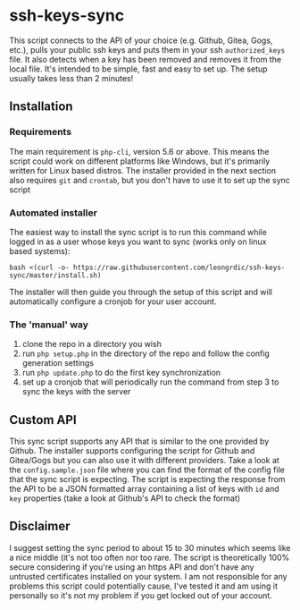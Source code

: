 
# ssh-keys-sync

This script connects to the API of your choice (e.g. Github, Gitea, Gogs, etc.), pulls your public ssh keys and puts them in your ssh `authorized_keys` file. It also detects when a key has been removed and removes it from the local file.
It's intended to be simple, fast and easy to set up. The setup usually takes less than 2 minutes!

## Installation

### Requirements

The main requirement is `php-cli`, version 5.6 or above. This means the script could work on different platforms like Windows, but it's primarily written for Linux based distros.
The installer provided in the next section also requires `git` and `crontab`, but you don't have to use it to set up the sync script

### Automated installer

The easiest way to install the sync script is to run this command while logged in as a user whose keys you want to sync (works only on linux based systems):
```
bash <(curl -o- https://raw.githubusercontent.com/leongrdic/ssh-keys-sync/master/install.sh)
```

The installer will then guide you through the setup of this script and will automatically configure a cronjob for your user account. 

### The 'manual' way

1. clone the repo in a directory you wish
2. run `php setup.php` in the directory of the repo and follow the config generation settings
3. run `php update.php` to do the first key synchronization
4. set up a cronjob that will periodically run the command from step 3 to sync the keys with the server

## Custom API

This sync script supports any API that is similar to the one provided by Github. The installer supports configuring the script for Github and Gitea/Gogs but you can also use it with different providers.
Take a look at the `config.sample.json` file where you can find the format of the config file that the sync script is expecting.
The script is expecting the response from the API to be a JSON formatted array containing a list of keys with `id` and `key` properties (take a look at Github's API to check the format)

## Disclaimer

I suggest setting the sync period to about 15 to 30 minutes which seems like a nice middle (it's not too often nor too rare.
The script is theoretically 100% secure considering if you're using an https API and don't have any untrusted certificates installed on your system.
I am not responsible for any problems this script could potentially cause, I've tested it and am using it personally so it's not my problem if you get locked out of your account.
